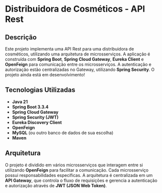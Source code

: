 # Distribuidora de Cosméticos - API Rest

## Descrição

Este projeto implementa uma API Rest para uma distribuidora de cosméticos, utilizando uma arquitetura de microsserviços. A aplicação é construída com **Spring Boot**, **Spring Cloud Gateway**, **Eureka Client** e **OpenFeign** para comunicação entre os microsserviços. A autenticação e autorização estão centralizadas no Gateway, utilizando **Spring Security**.
O projeto ainda está em desenvolvimento!

## Tecnologias Utilizadas

- **Java 21**
- **Spring Boot 3.3.4**
- **Spring Cloud Gateway**
- **Spring Security (JWT)**
- **Eureka Discovery Client**
- **OpenFeign**
- **MySQL** (ou outro banco de dados de sua escolha)
- **Maven**

## Arquitetura

O projeto é dividido em vários microsserviços que interagem entre si utilizando **OpenFeign** para facilitar a comunicação. Cada microsserviço possui responsabilidades específicas. A arquitetura é centralizada em um **API Gateway**, que controla o fluxo de requisições e gerencia a autenticação e autorização através de **JWT (JSON Web Token)**.



